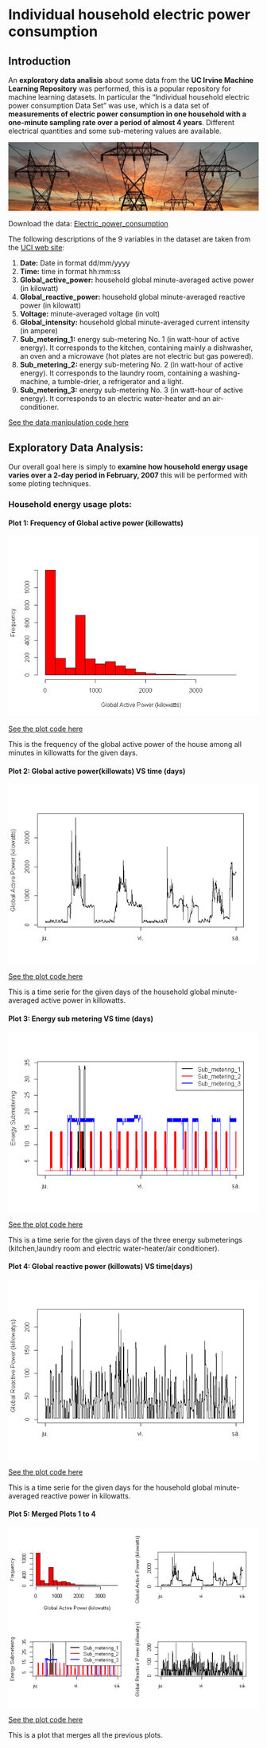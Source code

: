 Individual household electric power consumption
================

## Introduction

An **exploratory data analisis** about some data from the **UC Irvine
Machine Learning Repository** was performed, this is a popular
repository for machine learning datasets. In particular the “Individual
household electric power consumption Data Set” was use, which is a data
set of **measurements of electric power consumption in one household
with a one-minute sampling rate over a period of almost 4 years**.
Different electrical quantities and some sub-metering values are
available.

<img src="images/electric_img.jpg" width="1000px" />

Download the data:
[Electric\_power\_consumption](https://d396qusza40orc.cloudfront.net/exdata%2Fdata%2Fhousehold_power_consumption.zip)

The following descriptions of the 9 variables in the dataset are taken
from the [UCI web
site](https://archive.ics.uci.edu/ml/datasets/Individual+household+electric+power+consumption):

1.  **Date:** Date in format dd/mm/yyyy
2.  **Time:** time in format hh:mm:ss
3.  **Global\_active\_power:** household global minute-averaged active
    power (in kilowatt)
4.  **Global\_reactive\_power:** household global minute-averaged
    reactive power (in kilowatt)
5.  **Voltage:** minute-averaged voltage (in volt)
6.  **Global\_intensity:** household global minute-averaged current
    intensity (in ampere)
7.  **Sub\_metering\_1:** energy sub-metering No. 1 (in watt-hour of
    active energy). It corresponds to the kitchen, containing mainly a
    dishwasher, an oven and a microwave (hot plates are not electric but
    gas powered).
8.  **Sub\_metering\_2:** energy sub-metering No. 2 (in watt-hour of
    active energy). It corresponds to the laundry room, containing a
    washing-machine, a tumble-drier, a refrigerator and a light.
9.  **Sub\_metering\_3:** energy sub-metering No. 3 (in watt-hour of
    active energy). It corresponds to an electric water-heater and an
    air-conditioner.

[See the data manipulation code here](XXXXXX)

## Exploratory Data Analysis:

Our overall goal here is simply to **examine how household energy usage
varies over a 2-day period in February, 2007** this will be performed
with some ploting techniques.

### Household energy usage plots:

#### Plot 1: Frequency of Global active power (killowatts)

![](README_files/figure-gfm/unnamed-chunk-3-1.png)<!-- -->

[See the plot code here](XXXXXX)

This is the frequency of the global active power of the house among all
minutes in killowatts for the given days.

#### Plot 2: Global active power(killowats) VS time (days)

![](README_files/figure-gfm/unnamed-chunk-4-1.png)<!-- -->

[See the plot code here](XXXXXX)

This is a time serie for the given days of the household global
minute-averaged active power in killowatts.

#### Plot 3: Energy sub metering VS time (days)

![](README_files/figure-gfm/unnamed-chunk-5-1.png)<!-- -->

[See the plot code here](XXXXXX)

This is a time serie for the given days of the three energy submeterings
(kitchen,laundry room and electric water-heater/air conditioner).

#### Plot 4: Global reactive power (killowats) VS time(days)

![](README_files/figure-gfm/unnamed-chunk-6-1.png)<!-- -->

[See the plot code here](XXXXXX)

This is a time serie for the given days for the household global
minute-averaged reactive power in kilowatts.

#### Plot 5: Merged Plots 1 to 4

![](README_files/figure-gfm/unnamed-chunk-7-1.png)<!-- -->

[See the plot code here](XXXXXX)

This is a plot that merges all the previous plots.
